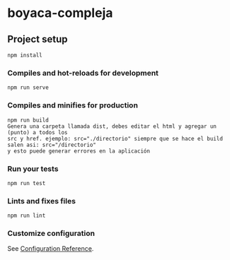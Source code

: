 # boyaca-compleja

## Project setup
```
npm install
```

### Compiles and hot-reloads for development
```
npm run serve
```

### Compiles and minifies for production
```
npm run build
Genera una carpeta llamada dist, debes editar el html y agregar un (punto) a todos los
src y href. ejemplo: src="./directorio" siempre que se hace el build salen asi: src="/directorio"
y esto puede generar errores en la aplicación
```

### Run your tests
```
npm run test
```

### Lints and fixes files
```
npm run lint
```

### Customize configuration
See [Configuration Reference](https://cli.vuejs.org/config/).

